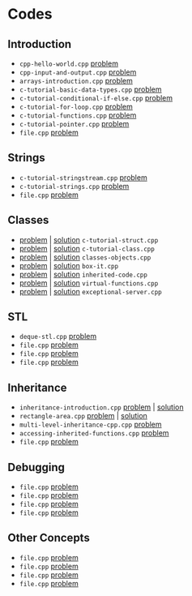 # Codes
## Introduction
- `cpp-hello-world.cpp` [problem](https://www.hackerrank.com/challenges/cpp-hello-world)
- `cpp-input-and-output.cpp` [problem](https://www.hackerrank.com/challenges/cpp-input-and-output)
- `arrays-introduction.cpp` [problem](https://www.hackerrank.com/challenges/arrays-introduction)
- `c-tutorial-basic-data-types.cpp` [problem](https://www.hackerrank.com/challenges/c-tutorial-basic-data-types)
- `c-tutorial-conditional-if-else.cpp` [problem](https://www.hackerrank.com/challenges/c-tutorial-conditional-if-else)
- `c-tutorial-for-loop.cpp` [problem](https://www.hackerrank.com/challenges/c-tutorial-for-loop)
- `c-tutorial-functions.cpp` [problem](https://www.hackerrank.com/challenges/c-tutorial-functions)
- `c-tutorial-pointer.cpp` [problem](https://www.hackerrank.com/challenges/c-tutorial-pointer)
- `file.cpp` [problem](link)
## Strings
- `c-tutorial-stringstream.cpp` [problem](https://www.hackerrank.com/challenges/c-tutorial-stringstream)
- `c-tutorial-strings.cpp` [problem](https://www.hackerrank.com/challenges/c-tutorial-strings)
- `file.cpp` [problem](link)
## Classes
- [problem](https://www.hackerrank.com/challenges/c-tutorial-struct) | [solution]() `c-tutorial-struct.cpp`
- [problem](https://www.hackerrank.com/challenges/c-tutorial-class) | [solution]() `c-tutorial-class.cpp`
- [problem](https://www.hackerrank.com/challenges/classes-objects) | [solution]() `classes-objects.cpp`
- [problem](https://www.hackerrank.com/challenges/box-it) | [solution]() `box-it.cpp`
- [problem](https://www.hackerrank.com/challenges/inherited-code) | [solution]() `inherited-code.cpp`
- [problem](https://www.hackerrank.com/challenges/virtual-functions) | [solution]() `virtual-functions.cpp`
- [problem](https://www.hackerrank.com/challenges/exceptional-server) | [solution]() `exceptional-server.cpp`
## STL
- `deque-stl.cpp` [problem](https://www.hackerrank.com/challenges/deque-stl)
- `file.cpp` [problem](link)
- `file.cpp` [problem](link)
- `file.cpp` [problem](link)
## Inheritance
- `inheritance-introduction.cpp` [problem](https://www.hackerrank.com/challenges/inheritance-introduction) | [solution](/hackerrank/cpp/inheritance-introduction.cpp)
- `rectangle-area.cpp` [problem](https://www.hackerrank.com/challenges/rectangle-area) | [solution](/hackerrank/cpp/rectangle-area.cpp)
- `multi-level-inheritance-cpp.cpp` [problem](https://www.hackerrank.com/challenges/multi-level-inheritance-cpp)
- `accessing-inherited-functions.cpp` [problem](https://www.hackerrank.com/challenges/accessing-inherited-functions)
- `file.cpp` [problem](link)
## Debugging
- `file.cpp` [problem](link)
- `file.cpp` [problem](link)
- `file.cpp` [problem](link)
- `file.cpp` [problem](link)
## Other Concepts
- `file.cpp` [problem](link)
- `file.cpp` [problem](link)
- `file.cpp` [problem](link)
- `file.cpp` [problem](link)